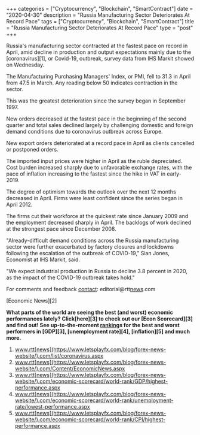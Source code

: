 +++
categories = ["Cryptocurrency", "Blockchain", "SmartContract"]
date = "2020-04-30"
description = "Russia Manufacturing Sector Deteriorates At Record Pace"
tags = ["Cryptocurrency", "Blockchain", "SmartContract"]
title = "Russia Manufacturing Sector Deteriorates At Record Pace"
type = "post"
+++

Russia's manufacturing sector contracted at the fastest pace on record
in April, amid decline in production and output expectations mainly due
to the [coronavirus][1], or Covid-19, outbreak, survey data from IHS
Markit showed on Wednesday.

The Manufacturing Purchasing Managers' Index, or PMI, fell to 31.3 in
April from 47.5 in March. Any reading below 50 indicates contraction in
the sector.

This was the greatest deterioration since the survey began in September
1997.

New orders decreased at the fastest pace in the beginning of the second
quarter and total sales declined largely by challenging domestic and
foreign demand conditions due to coronavirus outbreak across Europe.

New export orders deteriorated at a record pace in April as clients
cancelled or postponed orders.

The imported input prices were higher in April as the ruble depreciated.
Cost burden increased sharply due to unfavorable exchange rates, with
the pace of inflation increasing to the fastest since the hike in VAT in
early-2019.

The degree of optimism towards the outlook over the next 12 months
decreased in April. Firms were least confident since the series began in
April 2012.

The firms cut their workforce at the quickest rate since January 2009
and the employment decreased sharply in April. The backlogs of work
declined at the strongest pace since December 2008.

"Already-difficult demand conditions across the Russia manufacturing
sector were further exacerbated by factory closures and lockdowns
following the escalation of the outbreak of COVID-19," Sian Jones,
Economist at IHS Markit, said.

"We expect industrial production in Russia to decline 3.8 percent in
2020, as the impact of the COVID-19 outbreak takes hold."

For comments and feedback [contact](https://www.playgroundfx.com/contact/): editorial@rtt[news](https://www.letsplayfx.com/blog/forex-news-website/).com

[Economic News][2]

 **What parts of the world are seeing the best (and worst) economic
performances lately? Click[here][3] to check out our [Econ Scorecard][3]
and find out! See up-to-the-moment [ranking](https://www.playgroundfx.com/blog/crypto-exchange-ranking/)s for the best and worst
performers in [GDP][3], [unemployment rate][4], [inflation][5] and much
more.**

   1. www.rtt[news](https://www.letsplayfx.com/blog/forex-news-website/).com/list/coronavirus.aspx
   2. www.rtt[news](https://www.letsplayfx.com/blog/forex-news-website/).com/Content/EconomicNews.aspx
   3. www.rtt[news](https://www.letsplayfx.com/blog/forex-news-website/).com/economic-scorecard/world-rank/GDP/highest-performance.aspx
   4. www.rtt[news](https://www.letsplayfx.com/blog/forex-news-website/).com/economic-scorecard/world-rank/unemployment-rate/lowest-performance.aspx
   5. www.rtt[news](https://www.letsplayfx.com/blog/forex-news-website/).com/economic-scorecard/world-rank/CPI/highest-performance.aspx